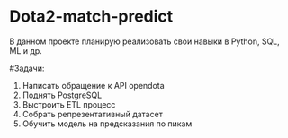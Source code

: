 # Dota2-match-predict
В данном проекте планирую реализовать свои навыки в Python, SQL, ML и др. 

#Задачи:
1. Написать обращение к API opendota
2. Поднять PostgreSQL
3. Выстроить ETL процесс
4. Собрать репрезентативный датасет
5. Обучить модель на предсказания по пикам
